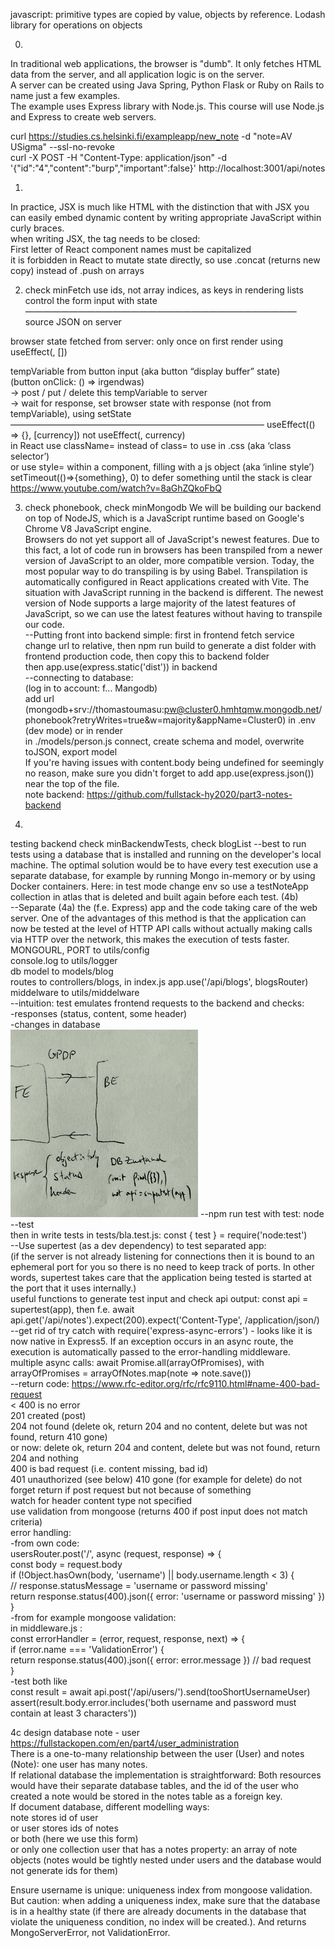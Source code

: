 javascript: primitive types are copied by value, objects by reference.
Lodash library for operations on objects

0.  
In traditional web applications, the browser is "dumb". It only fetches HTML data from the server, and all application logic is on the server.  
A server can be created using Java Spring, Python Flask or Ruby on Rails to name just a few examples.  
The example uses Express library with Node.js. This course will use Node.js and Express to create web servers.  

curl https://studies.cs.helsinki.fi/exampleapp/new_note  -d "note=AV USigma"  --ssl-no-revoke  
curl -X POST -H "Content-Type: application/json" -d '{"id":"4","content":"burp","important":false}' http://localhost:3001/api/notes  

1.  
In practice, JSX is much like HTML with the distinction that with JSX you can easily embed dynamic content by writing appropriate JavaScript within curly braces.  
when writing JSX, the tag needs to be closed:  
First letter of React component names must be capitalized  
it is forbidden in React to mutate state directly, so use .concat (returns new copy) instead of .push on arrays  

2.  check minFetch
use ids, not array indices, as keys in rendering lists  
control the form input with state  
———————————————————————————————
source JSON on server  
  
browser state fetched from server: only once on first render using useEffect(, [])  
  
tempVariable from button input (aka button “display buffer” state)  
(button onClick: () => irgendwas)  
	-> post / put / delete this tempVariable to server  
	-> wait for response, set browser state with response (not from tempVariable), using setState  
—————————————————————————————
useEffect(() => {}, [currency]) not useEffect(, currency)  
in React use className= instead of class= to use in .css (aka ‘class selector’)  
or use style= within a component, filling with a js object (aka ‘inline style’)  
setTimeout(()=>{something}, 0) to defer something until the stack is clear  
 https://www.youtube.com/watch?v=8aGhZQkoFbQ  

3. check phonebook, check minMongodb
We will be building our backend on top of NodeJS, which is a JavaScript runtime based on Google's Chrome V8 JavaScript engine.  
Browsers do not yet support all of JavaScript's newest features. Due to this fact, a lot of code run in browsers has been transpiled from a newer version of JavaScript to an older, more compatible version. Today, the most popular way to do transpiling is by using Babel. Transpilation is automatically configured in React applications created with Vite.
The situation with JavaScript running in the backend is different. The newest version of Node supports a large majority of the latest features of JavaScript, so we can use the latest features without having to transpile our code.  
--Putting front into backend simple: first in frontend fetch service change url to relative, then npm run build to generate a dist folder with frontend production code, then copy this to backend folder  
	then app.use(express.static('dist')) in backend  
--connecting to database:  
 (log in to account: f... Mangodb)  
 add url (mongodb+srv://thomastoumasu:pw@cluster0.hmhtqmw.mongodb.net/phonebook?retryWrites=true&w=majority&appName=Cluster0) in .env (dev mode) or in render  
 in ./models/person.js connect, create schema and model, overwrite toJSON, export model  
If you're having issues with content.body being undefined for seemingly no reason, make sure you didn't forget to add app.use(express.json()) near the top of the file.  
note backend: https://github.com/fullstack-hy2020/part3-notes-backend  

4.
testing backend  check minBackendwTests, check blogList
--best to run tests using a database that is installed and running on the developer's local machine. The optimal solution would be to have every test execution use a separate database, for example by running Mongo in-memory or by using Docker containers. Here: in test mode change env so use a testNoteApp collection in atlas that is deleted and built again before each test. (4b)   
--Separate (4a) the (f.e. Express) app and the code taking care of the web server. One of the advantages of this method is that the application can now be tested at the level of HTTP API calls without actually making calls via HTTP over the network, this makes the execution of tests faster.  
 MONGOURL, PORT to utils/config  
 console.log to utils/logger  
 db model to models/blog  
 routes to controllers/blogs, in index.js app.use('/api/blogs', blogsRouter)  
 middelware to utils/middelware  
--intuition: test emulates frontend requests to the backend and checks:  
-responses (status, content, some header)   
-changes in database  
<img src="./test.jpg" alt="intuition test" style="height:300px; width:300px;"/>
--npm run test with test: node --test  
  then in write tests in tests/bla.test.js: const { test } = require('node:test')  
--Use supertest (as a dev dependency) to test separated app:    
(if the server is not already listening for connections then it is bound to an ephemeral port for you so there is no need to keep track of ports. In other words, supertest takes care that the application being tested is started at the port that it uses internally.)  
useful functions to generate test input and check api output: const api = supertest(app), then f.e. await api.get('/api/notes').expect(200).expect('Content-Type', /application\/json/)  
--get rid of try catch with require('express-async-errors') - looks like it is now native in Express5. If an exception occurs in an async route, the execution is automatically passed to the error-handling middleware.  
multiple async calls: await Promise.all(arrayOfPromises), with arrayOfPromises = arrayOfNotes.map(note => note.save())  
--return code: https://www.rfc-editor.org/rfc/rfc9110.html#name-400-bad-request  
  < 400 is no error  
  201 created (post)  
  204 not found (delete ok, return 204 and no content, delete but was not found, return 410 gone)  
     or now: delete ok, return 204 and content, delete but was not found, return 204 and nothing  
  400 is bad request (i.e. content missing, bad id)  
  401 unauthorized (see below)
  410 gone (for example for delete)
do not forget return if post request but not because of something  
watch for header content type not specified  
use validation from mongoose (returns 400 if post input does not match criteria)  
error handling:  
-from own code:  
usersRouter.post('/', async (request, response) => {  
  const body = request.body  
  if (!Object.hasOwn(body, 'username') || body.username.length < 3) {  
    // response.statusMessage = 'username or password missing'  
    return response.status(400).json({ error: 'username or password missing' })  
  }  
-from for example mongoose validation:  
in middleware.js :  
const errorHandler = (error, request, response, next) => {  
 if (error.name === 'ValidationError') {  
    return response.status(400).json({ error: error.message }) // bad request  
  }  
-test both like  
const result = await api.post('/api/users/').send(tooShortUsernameUser)  
assert(result.body.error.includes('both username and password must contain at least 3 characters'))  
  
4c design database note - user  https://fullstackopen.com/en/part4/user_administration  
There is a one-to-many relationship between the user (User) and notes (Note): one user has many notes.  
If relational database the implementation is straightforward: Both resources would have their separate database tables, and the id of the user who created a note would be stored in the notes table as a foreign key.  
If document database, different modelling ways:  
 note stores id of user  
 or user stores ids of notes   
 or both (here we use this form)  
 or only one collection user that has a notes property: an array of note objects (notes would be tightly nested under users and the database would not generate ids for them)  

Ensure username is unique: uniqueness index from mongoose validation. But caution: when adding a uniqueness index, make sure that the database is in a healthy state (if there are already documents in the database that violate the uniqueness condition, no index will be created.). And returns MongoServerError, not ValidationError.  



